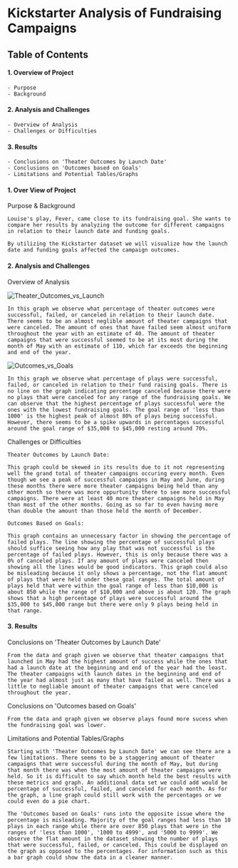 # Kickstarter Analysis of Fundraising Campaigns



## Table of Contents

####  1. Overview of Project
	- Purpose
	- Background
####  2. Analysis and Challenges
	- Overview of Analysis
	- Challenges or Difficulties
####  3. Results
	- Conclusions on 'Theater Outcomes by Launch Date'
	- Conclusions on 'Outcomes based on Goals'
	- Limitations and Potential Tables/Graphs



#### 1. Over View of Project



Purpose & Background

	Louise's play, Fever, came close to its fundraising goal. She wants to compare her results by analyzing the outcome for different campaigns in relation to their launch date and funding goals. 
	
	By utilizing the Kickstarter dataset we will visualize how the launch date and funding goals affected the campaign outcomes.



#### 2. Analysis and Challenges



Overview of Analysis	

![Theater_Outcomes_vs_Launch](https://user-images.githubusercontent.com/95505596/147374119-bcb9a93f-d6f1-4f8b-a4cb-eb4ce61330fb.png)

	In this graph we observe what percentage of theater outcomes were successful, failed, or canceled in relation to their launch date. There seems to be an almost neglible amount of theater campaigns that were canceled. The amount of ones that have failed seem almost uniform throughout the year with an estimate of 40. The amount of theater campaigns that were successful seemed to be at its most during the month of May with an estimate of 110, which far exceeds the beginning and end of the year.

![Outcomes_vs_Goals](https://user-images.githubusercontent.com/95505596/147374029-bfdc3156-04eb-4934-9d06-f43f861ab283.png)

	In this graph we observe what percentage of plays were successful, failed, or canceled in relation to their fund raising goals. There is no line on the graph indicating percentage canceled because there were no plays that were canceled for any range of the fundraising goals. We can observe that the highest percentage of plays successful were the ones with the lowest fundraising goals. The goal range of 'less than 1000' is the highest peak of almost 80% of plays being successful. However, there seems to be a spike upwards in percentages successful around the goal range of $35,000 to $45,000 resting around 70%.

Challenges or Difficulties

	Theater Outcomes by Launch Date:

	This graph could be skewed in its results due to it not representing well the grand total of theater campaigns occuring every month. Even though we see a peak of successful campaigns in May and June, during these months there were more theater campaigns being held than any other month so there was more oppurtunity there to see more successful campaigns. There were at least 40 more theater campaigns held in May than most of the other months. Going as so far to even having more than double the amount than those held the month of December.
	
	Outcomes Based on Goals:
	
	This graph contains an unnecessary factor in showing the percentage of failed plays. The line showing the percentage of successful plays should suffice seeing how any play that was not successful is the percentage of failed plays. However, this is only because there was a 0% of canceled plays. If any amount of plays were canceled then showing all the lines would be good indicators. This graph could also be misleading because it only shows a percentage, not the flat amount of plays that were held under these goal ranges. The total amount of plays held that were within the goal range of less than $10,000 is about 850 while the range of $10,000 and above is about 120. The graph shows that a high percentage of plays were successful around the $35,000 to $45,000 range but there were only 9 plays being held in that range.



#### 3. Results



Conclusions on 'Theater Outcomes by Launch Date'

	From the data and graph given we observe that theater campaigns that launched in May had the highest amount of success while the ones that had a launch date at the beginning and end of the year had the least. The theater campaigns with launch dates in the beginning and end of the year had almost just as many that have failed as well. There was a little to negliable amount of theater campaigns that were canceled throughout the year.

Conclusions on 'Outcomes based on Goals'

	From the data and graph given we observe plays found more sucess when the fundraising goal was lower.

Limitations and Potential Tables/Graphs

	Starting with 'Theater Outcomes by Launch Date' we can see there are a few limitations. There seems to be a staggering amount of theater campaigns that were successful during the month of May, but during that month there was when the most amount of theater campaigns were held. So it is difficult to say which month held the best results with these metrics and graph. An additional data set we could add would be percentage of successful, failed, and canceled for each month. As for the graph, a line graph could still work with the percentages or we could even do a pie chart.

	The 'Outcomes based on Goals' runs into the opposite issue where the percentage is misleading. Majority of the goal ranges had less than 10 plays in each range while there are over 850 plays that were in the ranges of 'less than 1000', '1000 to 4999', and '5000 to 9999'. We observe the flat amount in the dataset showing the number of plays that were successful, failed, or canceled. This could be displayed on the graph as opposed to the percentages. For information such as this a bar graph could show the data in a cleaner manner.
